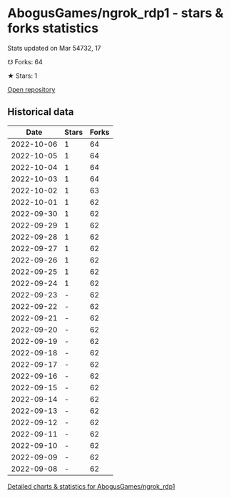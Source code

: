 # AbogusGames/ngrok_rdp1 - stars & forks statistics

Stats updated on Mar 54732, 17

☋ Forks: 64

★ Stars: 1

[Open repository](https://github.com/AbogusGames/ngrok_rdp1)

## Historical data
| Date | Stars | Forks |
|------|-------|-------|
| 2022-10-06 | 1 | 64 | 
| 2022-10-05 | 1 | 64 | 
| 2022-10-04 | 1 | 64 | 
| 2022-10-03 | 1 | 64 | 
| 2022-10-02 | 1 | 63 | 
| 2022-10-01 | 1 | 62 | 
| 2022-09-30 | 1 | 62 | 
| 2022-09-29 | 1 | 62 | 
| 2022-09-28 | 1 | 62 | 
| 2022-09-27 | 1 | 62 | 
| 2022-09-26 | 1 | 62 | 
| 2022-09-25 | 1 | 62 | 
| 2022-09-24 | 1 | 62 | 
| 2022-09-23 | - | 62 | 
| 2022-09-22 | - | 62 | 
| 2022-09-21 | - | 62 | 
| 2022-09-20 | - | 62 | 
| 2022-09-19 | - | 62 | 
| 2022-09-18 | - | 62 | 
| 2022-09-17 | - | 62 | 
| 2022-09-16 | - | 62 | 
| 2022-09-15 | - | 62 | 
| 2022-09-14 | - | 62 | 
| 2022-09-13 | - | 62 | 
| 2022-09-12 | - | 62 | 
| 2022-09-11 | - | 62 | 
| 2022-09-10 | - | 62 | 
| 2022-09-09 | - | 62 | 
| 2022-09-08 | - | 62 | 


[Detailed charts & statistics for AbogusGames/ngrok_rdp1](https://reviewgithub.com/rep/AbogusGames/ngrok_rdp1)
